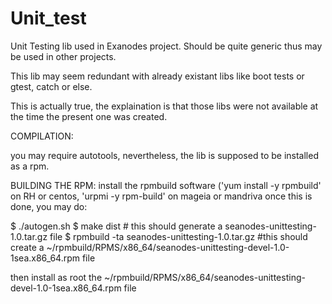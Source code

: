 # Unit_test
Unit Testing lib used in Exanodes project.
Should be quite generic thus may be used in other projects.

This lib may seem redundant with already existant libs like boot tests or gtest, catch or else.

This is actually true, the explaination is that those libs were not available at the time the present one was created.

COMPILATION:

you may require autotools, nevertheless, the lib is supposed to be installed as a rpm.

BUILDING THE RPM:
install the rpmbuild software ('yum install -y rpmbuild' on RH or centos, 'urpmi -y rpm-build' on mageia or mandriva
once this is done, you may do:

$ ./autogen.sh
$ make dist # this should generate a seanodes-unittesting-1.0.tar.gz file
$ rpmbuild -ta seanodes-unittesting-1.0.tar.gz #this should create a ~/rpmbuild/RPMS/x86_64/seanodes-unittesting-devel-1.0-1sea.x86_64.rpm file

then install as root the ~/rpmbuild/RPMS/x86_64/seanodes-unittesting-devel-1.0-1sea.x86_64.rpm file
